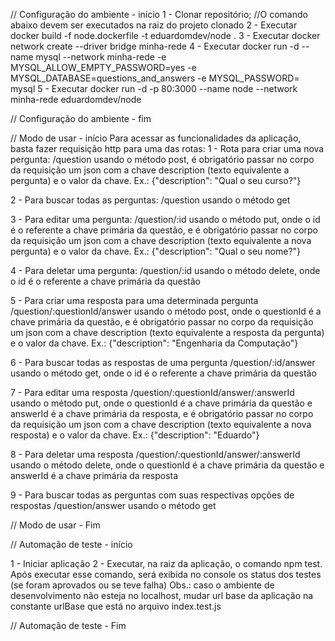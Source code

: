 // Configuração do ambiente - início
1 - Clonar repositório;
//O comando abaixo devem ser executados na raiz do projeto clonado
2 - Executar docker build -f node.dockerfile -t eduardomdev/node .
3 - Executar docker network create --driver bridge minha-rede
4 - Executar docker run -d --name mysql --network minha-rede -e MYSQL_ALLOW_EMPTY_PASSWORD=yes -e MYSQL_DATABASE=questions_and_answers -e MYSQL_PASSWORD= mysql
5 - Executar docker run -d -p 80:3000 --name node --network minha-rede eduardomdev/node

// Configuração do ambiente - fim

// Modo de usar - início
Para acessar as funcionalidades da aplicação, basta fazer requisição http para uma das rotas:
1 - Rota para criar uma nova pergunta:
/question usando o método post, é obrigatório passar no corpo da requisição um json com a chave description (texto equivalente a pergunta) e o valor da chave. Ex.: {"description": "Qual o seu curso?"}

2 - Para buscar todas as perguntas:
/question usando o método get

3 - Para editar uma pergunta:
/question/:id usando o método put, onde o id é o referente a chave primária da questão, e é obrigatório passar no corpo da requisição um json com a chave description (texto equivalente a nova pergunta) e o valor da chave. Ex.: {"description": "Qual o seu nome?"}

4 - Para deletar uma pergunta:
/question/:id usando o método delete, onde o id é o referente a chave primária da questão

5 - Para criar uma resposta para uma determinada pergunta
/question/:questionId/answer usando o método post, onde o questionId é a chave primária da questão, e é obrigatório passar no corpo da requisição um json com a chave description (texto equivalente a resposta da pergunta) e o valor da chave. Ex.: {"description": "Engenharia da Computação"}

6 - Para buscar todas as respostas de uma pergunta
/question/:id/answer usando o método get, onde o id é o referente a chave primária da questão

7 - Para editar uma resposta
/question/:questionId/answer/:answerId usando o método put, onde o questionId é a chave primária da questão e answerId é a chave primária da resposta, e é obrigatório passar no corpo da requisição um json com a chave description (texto equivalente a nova resposta) e o valor da chave. Ex.: {"description": "Eduardo"}

8 - Para deletar uma resposta
/question/:questionId/answer/:answerId usando o método delete, onde o questionId é a chave primária da questão e answerId é a chave primária da resposta

9 - Para buscar todas as perguntas com suas respectivas opções de respostas
/question/answer usando o método get

// Modo de usar - Fim

// Automação de teste - início

1 - Iniciar aplicação
2 - Executar, na raiz da aplicação, o comando npm test. Após executar esse comando, será exibida no console os status dos testes (se foram aprovados ou se teve falha)
Obs.: caso o ambiente de desenvolvimento não esteja no localhost, mudar url base da aplicação na constante urlBase que está no arquivo index.test.js

// Automação de teste - Fim